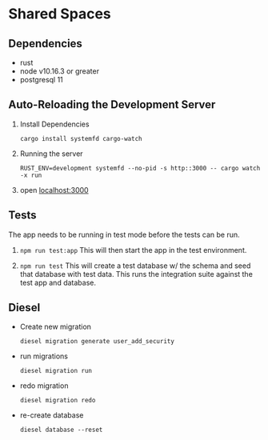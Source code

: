 # Shared Spaces

## Dependencies
* rust
* node v10.16.3 or greater
* postgresql 11

## Auto-Reloading the Development Server
1. Install Dependencies
    ```
    cargo install systemfd cargo-watch
   ```
2. Running the server
    ```
    RUST_ENV=development systemfd --no-pid -s http::3000 -- cargo watch -x run
    ```
3. open [localhost:3000](localhost:3000)

## Tests
The app needs to be running in test mode before the tests can be run. 
1. `npm run test:app` This will then start the app in the test environment.  
     
2. `npm run test` This will create a test database w/ the schema and seed that database with test data. This runs the integration suite against the test app and database.

 
## Diesel

* Create new migration
    ```
    diesel migration generate user_add_security
    ```
* run migrations
    ```
    diesel migration run
    ```
* redo migration
    ```
    diesel migration redo
    ```
* re-create database
    ```
    diesel database --reset
    ```